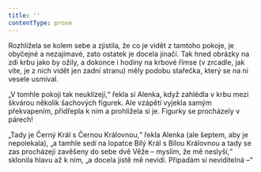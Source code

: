 ```yaml
---
title: ''
contentType: prose
---
```


Rozhlížela se kolem sebe a zjistila, že co je vidět z tamtoho pokoje, je obyčejné a nezajímavé, zato ostatek je docela jinačí. Tak hned obrázky na zdi krbu jako by ožily, a dokonce i hodiny na krbové římse (v zrcadle, jak víte, je z nich vidět jen zadní stranu) měly podobu stařečka, který se na ni vesele usmíval.

„V tomhle pokoji tak neuklízejí,“ řekla si Alenka, když zahlédla v krbu mezi škvárou několik šachových figurek. Ale vzápětí vyjekla samým překvapením, přidřepla k nim a prohlížela si je. Figurky se procházely v párech!

„Tady je Černý Král s Černou Královnou,“ řekla Alenka (ale šeptem, aby je nepolekala), „a tamhle sedí na lopatce Bílý Král s Bílou Královnou a tady se zas procházejí zavěšeny do sebe dvě Věže – myslím, že mě neslyší,“ sklonila hlavu až k nim, „a docela jistě mě nevidí. Připadám si neviditelná –“

